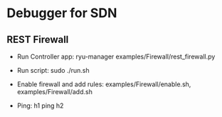 Debugger for SDN
================

REST Firewall
-------------

*	Run Controller app: ryu-manager examples/Firewall/rest\_firewall.py

*	Run script: sudo ./run.sh

*	Enable firewall and add rules: examples/Firewall/enable.sh, examples/Firewall/add.sh

*	Ping: h1 ping h2
	

